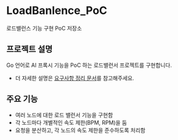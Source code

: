 # LoadBanlence_PoC
로드밸런스 기능 구현 PoC 저장소

## 프로젝트 설명
Go 언어로 AI 프록시 기능을 PoC 하는 로드밸런서 프로젝트를 구현합니다.
- 더 자세한 설명은 [요구사항 정리 문서](requirement.md)를 참고해주세요.

## 주요 기능
- 여러 노드에 대한 로드 밸런서 기능을 구현함
- 각 노드마다 개별적인 속도 제한(BPM, RPM)을 둠
- 요청을 분산하고, 각 노드의 속도 제한을 준수하도록 처리함